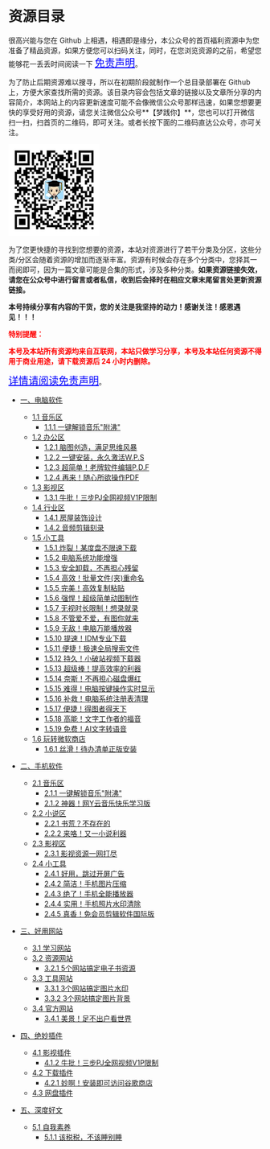 # 资源目录

很高兴能与您在 Github 上相遇，相遇即是缘分，本公众号的首页福利资源中为您准备了精品资源，如果方便您可以扫码关注，同时，在您浏览资源的之前，希望您能够花一丢丢时间阅读一下 <a href="https://warrent-b.github.io/mjn/#/introduce" target="_blank" style="color:blue;font-size:20px" >免责声明</a>。

为了防止后期资源难以搜寻，所以在初期阶段就制作一个总目录部署在 Github 上，方便大家查找所需的资源。该目录内容会包括文章的链接以及文章所分享的内容简介，本网站上的内容更新速度可能不会像微信公众号那样迅速，如果您想要更快的享受好用的资源，请您关注微信公众号**【梦践你】**，您也可以打开微信扫一扫，扫首页的二维码，即可关注。或者长按下面的二维码直达公众号，亦可关注。

<img src="_assets/clip_image002.jpg" alt="logo" style="zoom:33%;" />

为了您更快捷的寻找到您想要的资源，本站对资源进行了若干分类及分区，这些分类/分区会随着资源的增加而逐渐丰富。资源有时候会存在多个分类中，您择其一而阅即可，因为一篇文章可能是合集的形式，涉及多种分类。**如果资源链接失效，请您在公众号中进行留言或者私信，收到后会择时在相应文章末尾留言处更新资源链接。**

**本号持续分享有内容的干货，您的关注是我坚持的动力！感谢关注！感恩遇见！！！**

<font style="color:red;font-weight:bold">特别提醒：</font>

<font style="color:red;font-weight:bold">本号及本站所有资源均来自互联网，本站只做学习分享，本号及本站任何资源不得用于商业用途，请下载资源后 24 小时内删除。</font>

<a href="https://warrent-b.github.io/mjn/#/introduce" target="_blank" style="color:blue;font-size:20px" >详情请阅读免责声明</a>。



- [一、电脑软件](docs/电脑软件/电脑软件.md)
  - [1.1 音乐区](docs/电脑软件/1.1音乐区/音乐区.md)
    - [1.1.1 一键解锁音乐"附沸"](docs/电脑软件/1.1音乐区/一键解锁音乐附沸.md)
  - [1.2 办公区](docs/电脑软件/1.2办公区/办公区.md)
    - [1.2.1 脑图创造，满足思维风暴](docs/电脑软件/1.2办公区/脑图创造满足思维风暴.md)
    - [1.2.2 一键安装，永久激活W.P.S](docs/电脑软件/1.2办公区/一键安装永久激活W.P.S.md)
    - [1.2.3 超简单！老牌软件编辑P.D.F](docs/电脑软件/1.2办公区/超简单老牌软件编辑P.D.F.md)
    - [1.2.4 再来！随心所欲操作PDF](docs/电脑软件/1.2办公区/再来随心所欲操作PDF.md)
  - [1.3 影视区](docs/电脑软件/1.3影视区/影视区.md)
    - [1.3.1 牛批！三步PJ全网视频V1P限制](docs/电脑软件/1.3影视区/牛批一键解锁全网视频V1P限制.md)
  - [1.4 行业区](docs/电脑软件/1.4行业区/行业区.md)
    - [1.4.1 房屋装饰设计](docs/电脑软件/1.4行业区/Ashampoo.md)
    - [1.4.2 音频剪辑刻录](docs/电脑软件/1.4行业区/Ashampoo.md)
  - [1.5 小工具](docs/电脑软件/1.5小工具/小工具.md)
    - [1.5.1 炸裂！某度盘不限速下载](docs/电脑软件/1.5小工具/炸裂某度盘不限速下载.md)
    - [1.5.2 电脑系统功能增强](docs/电脑软件/1.5小工具/Ashampoo.md)
    - [1.5.3 安全卸载，不再担心残留](docs/电脑软件/1.5小工具/安全卸载不再担心残留.md)
    - [1.5.4 高效！批量文件(夹)重命名](docs/电脑软件/1.5小工具/批量文件重命名.md)
    - [1.5.5 完美！高效复制粘贴](docs/电脑软件/1.5小工具/完美高效复制粘贴.md)
    - [1.5.6 强悍！超级简单动图制作](docs/电脑软件/1.5小工具/强悍超级简单动图制作.md)
    - [1.5.7 无视时长限制！想录就录](docs/电脑软件/1.5小工具/无视时长限制想录就录.md)
    - [1.5.8 不管爱不爱，有图你就来](docs/电脑软件/1.5小工具/不管爱不爱有图你就来.md)
    - [1.5.9 无敌！电脑万能播放器](docs/电脑软件/1.5小工具/无敌电脑万能播放器.md)
    - [1.5.10 提速！IDM专业下载](docs/电脑软件/1.5小工具/提速IDM专业下载.md)
    - [1.5.11 便捷！极速全局搜索文件](docs/电脑软件/1.5小工具/便捷极速全局搜索文件.md)
    - [1.5.12 持久！小破站视频下载器](docs/电脑软件/1.5小工具/持久小破站视频下载器.md)
    - [1.5.13 超级棒！提高效率的利器](docs/电脑软件/1.5小工具/提高效率的利器.md)
    - [1.5.14 奈斯！不再担心磁盘爆红](docs/电脑软件/1.5小工具/不再担心磁盘爆红.md)
    - [1.5.15 难得！电脑按键操作实时显示](docs/电脑软件/1.5小工具/电脑按键操作实时显示.md)
    - [1.5.16 补救！电脑系统注册表清理](docs/电脑软件/1.5小工具/电脑系统注册表清理.md)
    - [1.5.17 便捷！得图者得天下](docs/电脑软件/1.5小工具/得图者得天下.md)
    - [1.5.18 高能！文字工作者的福音](docs/电脑软件/1.5小工具/文字工作者的福音.md)
    - [1.5.19 免费！AI文字转语音](docs/电脑软件/1.5小工具/AI文字转语音.md)
  - [1.6 玩转微软商店](docs/电脑软件/1.6玩转微软商店/玩转微软商店.md)
    - [1.6.1 丝滑！待办清单正版安装](docs/电脑软件/1.6玩转微软商店/丝滑待办清单正版安装.md)
- [二、手机软件](docs/手机软件/手机软件.md)
  - [2.1 音乐区](docs/手机软件/2.1音乐区/音乐区.md)
    - [2.1.1 一键解锁音乐"附沸"](docs/手机软件/2.1音乐区/一键解锁音乐附沸.md)
    - [2.1.2 神器！网Y云音乐快乐学习版](docs/手机软件/2.1音乐区/网Y云音乐快乐学习版.md)
  - [2.2 小说区](docs/手机软件/2.2小说区/小说区.md)
    - [2.2.1 书荒？不存在的](docs/手机软件/2.2小说区/书荒不存在的.md)
    - [2.2.2 来咯！又一小说利器](docs/手机软件/2.2小说区/又一小说利器.md)
  - [2.3 影视区](docs/手机软件/2.3影视区/影视区.md)
    - [2.3.1 影视资源一网打尽](docs/手机软件/2.3影视区/影视资源一网打尽.md)
  - [2.4 小工具](docs/手机软件/2.4小工具/小工具.md)
    - [2.4.1 好用，跳过开屏广告](docs/手机软件/2.4小工具/好用跳过开屏广告.md)
    - [2.4.2 简洁！手机图片压缩](docs/手机软件/2.4小工具/简洁手机图片压缩.md)
    - [2.4.3 绝了！手机全能播放器](docs/手机软件/2.4小工具/绝了手机全能播放器.md)
    - [2.4.4 实用！手机照片水印清除](docs/手机软件/2.4小工具/实用手机照片水印清除.md)
    - [2.4.5 真香！免会员剪辑软件国际版](docs/手机软件/2.4小工具/真香免会员剪辑软件国际版.md)
- [三、好用网站](docs/好用网站/好用网站.md)
  - [3.1 学习网站](docs/好用网站/3.1学习网站/学习网站.md)
  - [3.2 资源网站](docs/好用网站/3.2资源网站/资源网站.md)
    - [3.2.1 5个网站搞定电子书资源](docs/好用网站/3.2资源网站/5个网站搞定电子书资源.md)
  - [3.3 工具网站](docs/好用网站/3.3工具网站/工具网站.md)
    - [3.3.1 3个网站搞定图片水印](docs/好用网站/3.3工具网站/3个网站搞定图片水印.md)
    - [3.3.2 3个网站搞定图片背景](docs/好用网站/3.3工具网站/3个网站搞定图片背景.md)
  - [3.4 官方网站](docs/好用网站/3.4官方网站/官方网站.md)
    - [3.4.1 美景！足不出户看世界](docs/好用网站/3.4官方网站/足不出户看世界.md)
- [四、绝妙插件](docs/绝妙插件/绝妙插件.md)
  - [4.1 影视插件](docs/绝妙插件/4.1影视插件/影视插件.md)
    - [4.1.2 牛批！三步PJ全网视频V1P限制](docs/绝妙插件/4.1影视插件/牛批一键解锁全网视频V1P限制.md)
  - [4.2 下载插件](docs/绝妙插件/4.2下载插件/下载插件.md)
    - [4.2.1 妙啊！安装即可访问谷歌商店](docs/绝妙插件/4.2下载插件/妙啊安装即可访问谷歌商店.md)
  - [4.3 网盘插件](docs/绝妙插件/4.3网盘插件/网盘插件.md)

- [五、深度好文](docs/深度好文/深度好文.md)
  - [5.1 自我素养](docs/深度好文/5.1自我素养/自我素养.md)
    - [5.1.1 该税税，不该睡别睡](docs/深度好文/5.1自我素养/该税税不该睡别睡.md)